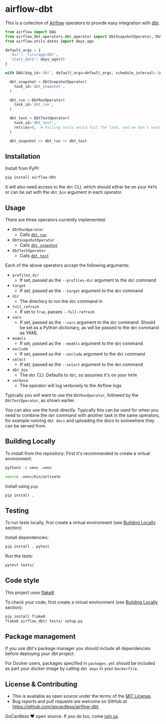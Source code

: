 # airflow-dbt

This is a collection of [Airflow](https://airflow.apache.org/) operators to provide easy integration with [dbt](https://www.getdbt.com).

```py
from airflow import DAG
from airflow_dbt.operators.dbt_operator import DbtSnapshotOperator, DbtRunOperator, DbtTestOperator
from airflow.utils.dates import days_ago

default_args = {
  'dir': '/srv/app/dbt',
  'start_date': days_ago(0)
}

with DAG(dag_id='dbt', default_args=default_args, schedule_interval='@daily') as dag:

  dbt_snapshot = DbtSnapshotOperator(
    task_id='dbt_snapshot',
  )

  dbt_run = DbtRunOperator(
    task_id='dbt_run',
  )

  dbt_test = DbtTestOperator(
    task_id='dbt_test',
    retries=0,  # Failing tests would fail the task, and we don't want Airflow to try again
  )

  dbt_snapshot >> dbt_run >> dbt_test
```

## Installation

Install from PyPI:

```sh
pip install airflow-dbt
```

It will also need access to the `dbt` CLI, which should either be on your `PATH` or can be set with the `dbt_bin` argument in each operator.

## Usage

There are three operators currently implemented:

* `DbtRunOperator`
  * Calls [`dbt run`](https://docs.getdbt.com/docs/run)
* `DbtSnapshotOperator`
  * Calls [`dbt snapshot`](https://docs.getdbt.com/docs/snapshot)
* `DbtTestOperator`
  * Calls [`dbt test`](https://docs.getdbt.com/docs/test)

Each of the above operators accept the following arguments:

* `profiles_dir`
  * If set, passed as the `--profiles-dir` argument to the `dbt` command
* `target`
  * If set, passed as the `--target` argument to the `dbt` command
* `dir`
  * The directory to run the `dbt` command in
* `full_refresh`
  * If set to `True`, passes `--full-refresh`
* `vars`
  * If set, passed as the `--vars` argument to the `dbt` command. Should be set as a Python dictionary, as will be passed to the `dbt` command as YAML
* `models`
  * If set, passed as the `--models` argument to the `dbt` command
* `exclude`
  * If set, passed as the `--exclude` argument to the `dbt` command
* `select`
  * If set, passed as the `--select` argument to the `dbt` command
* `dbt_bin`
  * The `dbt` CLI. Defaults to `dbt`, so assumes it's on your `PATH`
* `verbose`
  * The operator will log verbosely to the Airflow logs

Typically you will want to use the `DbtRunOperator`, followed by the `DbtTestOperator`, as shown earlier.

You can also use the hook directly. Typically this can be used for when you need to combine the `dbt` command with another task in the same operators, for example running `dbt docs` and uploading the docs to somewhere they can be served from.

## Building Locally

To install from the repository:
First it's recommended to create a virtual environment:
```bash
python3 -m venv .venv

source .venv/bin/activate
```

Install using `pip`:
```bash
pip install .
```

## Testing

To run tests locally, first create a virtual environment (see [Building Locally](https://github.com/gocardless/airflow-dbt#building-locally) section)

Install dependencies:
```bash
pip install . pytest
```

Run the tests:
```bash
pytest tests/
```

## Code style
This project uses [flake8](https://flake8.pycqa.org/en/latest/).

To check your code, first create a virtual environment (see [Building Locally](https://github.com/gocardless/airflow-dbt#building-locally) section):
```bash
pip install flake8
flake8 airflow_dbt/ tests/ setup.py
```

## Package management

If you use dbt's package manager you should include all dependencies before deploying your dbt project.

For Docker users, packages specified in `packages.yml` should be included as part your docker image by calling `dbt deps` in your `Dockerfile`.

## License & Contributing

* This is available as open source under the terms of the [MIT License](http://opensource.org/licenses/MIT).
* Bug reports and pull requests are welcome on GitHub at https://github.com/gocardless/airflow-dbt.

GoCardless ♥ open source. If you do too, come [join us](https://gocardless.com/about/jobs).
